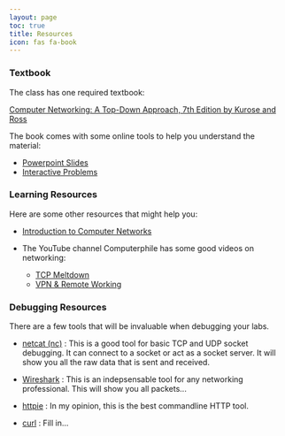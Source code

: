 ```yaml
---
layout: page
toc: true
title: Resources
icon: fas fa-book
---
```


### Textbook

The class has one required textbook:

[Computer Networking: A Top-Down Approach, 7th Edition by Kurose and Ross](https://amzn.com/0133594149)


The book comes with some online tools to help you understand the material:

- [Powerpoint Slides](http://gaia.cs.umass.edu/kurose_ross/ppt.htm)
- [Interactive Problems](http://gaia.cs.umass.edu/kurose_ross/interactive/)


### Learning Resources

Here are some other resources that might help you:

- [Introduction to Computer Networks](https://csedu4all.org/course_networks/)

- The YouTube channel Computerphile has some good videos on networking:
    - [TCP Meltdown](https://youtu.be/AAssk2N_oPk)
    - [VPN & Remote Working](https://www.youtube.com/watch?v=1mtSNVdC7tM)


### Debugging Resources

There are a few tools that will be invaluable when debugging your labs.

- [netcat (nc)](http://netcat.sourceforge.net)
: This is a good tool for basic TCP and UDP socket debugging. It can connect to a socket or act as a socket server. It will show you all the raw data that is sent and received.

- [Wireshark](https://www.wireshark.org)
: This is an indepsensable tool for any networking professional. This will show you all packets...

- [httpie](https://httpie.org)
: In my opinion, this is the best commandline HTTP tool.

- [curl](https://curl.haxx.se)
: Fill in...
